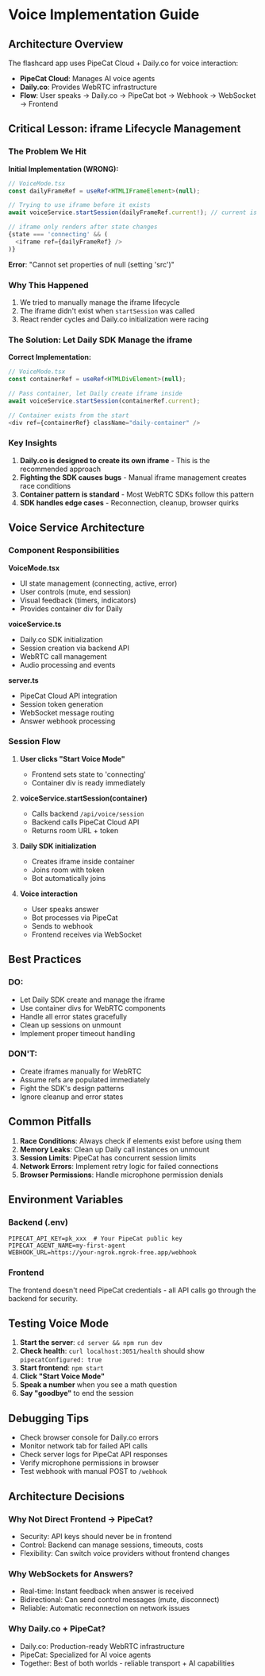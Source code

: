 # Voice Implementation Guide

## Architecture Overview

The flashcard app uses PipeCat Cloud + Daily.co for voice interaction:
- **PipeCat Cloud**: Manages AI voice agents
- **Daily.co**: Provides WebRTC infrastructure
- **Flow**: User speaks → Daily.co → PipeCat bot → Webhook → WebSocket → Frontend

## Critical Lesson: iframe Lifecycle Management

### The Problem We Hit

**Initial Implementation (WRONG):**
```typescript
// VoiceMode.tsx
const dailyFrameRef = useRef<HTMLIFrameElement>(null);

// Trying to use iframe before it exists
await voiceService.startSession(dailyFrameRef.current!); // current is null!

// iframe only renders after state changes
{state === 'connecting' && (
  <iframe ref={dailyFrameRef} />
)}
```

**Error**: "Cannot set properties of null (setting 'src')"

### Why This Happened

1. We tried to manually manage the iframe lifecycle
2. The iframe didn't exist when `startSession` was called
3. React render cycles and Daily.co initialization were racing

### The Solution: Let Daily SDK Manage the iframe

**Correct Implementation:**
```typescript
// VoiceMode.tsx
const containerRef = useRef<HTMLDivElement>(null);

// Pass container, let Daily create iframe inside
await voiceService.startSession(containerRef.current);

// Container exists from the start
<div ref={containerRef} className="daily-container" />
```

### Key Insights

1. **Daily.co is designed to create its own iframe** - This is the recommended approach
2. **Fighting the SDK causes bugs** - Manual iframe management creates race conditions
3. **Container pattern is standard** - Most WebRTC SDKs follow this pattern
4. **SDK handles edge cases** - Reconnection, cleanup, browser quirks

## Voice Service Architecture

### Component Responsibilities

**VoiceMode.tsx**
- UI state management (connecting, active, error)
- User controls (mute, end session)
- Visual feedback (timers, indicators)
- Provides container div for Daily

**voiceService.ts**
- Daily.co SDK initialization
- Session creation via backend API
- WebRTC call management
- Audio processing and events

**server.ts**
- PipeCat Cloud API integration
- Session token generation
- WebSocket message routing
- Answer webhook processing

### Session Flow

1. **User clicks "Start Voice Mode"**
   - Frontend sets state to 'connecting'
   - Container div is ready immediately

2. **voiceService.startSession(container)**
   - Calls backend `/api/voice/session`
   - Backend calls PipeCat Cloud API
   - Returns room URL + token

3. **Daily SDK initialization**
   - Creates iframe inside container
   - Joins room with token
   - Bot automatically joins

4. **Voice interaction**
   - User speaks answer
   - Bot processes via PipeCat
   - Sends to webhook
   - Frontend receives via WebSocket

## Best Practices

### DO:
- Let Daily SDK create and manage the iframe
- Use container divs for WebRTC components
- Handle all error states gracefully
- Clean up sessions on unmount
- Implement proper timeout handling

### DON'T:
- Create iframes manually for WebRTC
- Assume refs are populated immediately
- Fight the SDK's design patterns
- Ignore cleanup and error states

## Common Pitfalls

1. **Race Conditions**: Always check if elements exist before using them
2. **Memory Leaks**: Clean up Daily call instances on unmount
3. **Session Limits**: PipeCat has concurrent session limits
4. **Network Errors**: Implement retry logic for failed connections
5. **Browser Permissions**: Handle microphone permission denials

## Environment Variables

### Backend (.env)
```
PIPECAT_API_KEY=pk_xxx  # Your PipeCat public key
PIPECAT_AGENT_NAME=my-first-agent
WEBHOOK_URL=https://your-ngrok.ngrok-free.app/webhook
```

### Frontend
The frontend doesn't need PipeCat credentials - all API calls go through the backend for security.

## Testing Voice Mode

1. **Start the server**: `cd server && npm run dev`
2. **Check health**: `curl localhost:3051/health` should show `pipecatConfigured: true`
3. **Start frontend**: `npm start`
4. **Click "Start Voice Mode"**
5. **Speak a number** when you see a math question
6. **Say "goodbye"** to end the session

## Debugging Tips

- Check browser console for Daily.co errors
- Monitor network tab for failed API calls
- Check server logs for PipeCat API responses
- Verify microphone permissions in browser
- Test webhook with manual POST to `/webhook`

## Architecture Decisions

### Why Not Direct Frontend → PipeCat?
- Security: API keys should never be in frontend
- Control: Backend can manage sessions, timeouts, costs
- Flexibility: Can switch voice providers without frontend changes

### Why WebSockets for Answers?
- Real-time: Instant feedback when answer is received
- Bidirectional: Can send control messages (mute, disconnect)
- Reliable: Automatic reconnection on network issues

### Why Daily.co + PipeCat?
- Daily.co: Production-ready WebRTC infrastructure
- PipeCat: Specialized for AI voice agents
- Together: Best of both worlds - reliable transport + AI capabilities